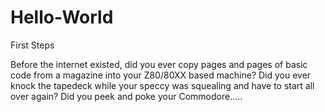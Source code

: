 # Hello-World
First Steps

Before the internet existed, did you ever copy pages and pages of basic code from a magazine into your Z80/80XX based machine? Did you ever knock the tapedeck while your speccy was squealing and have to start all over again? Did you peek and poke your Commodore.....
